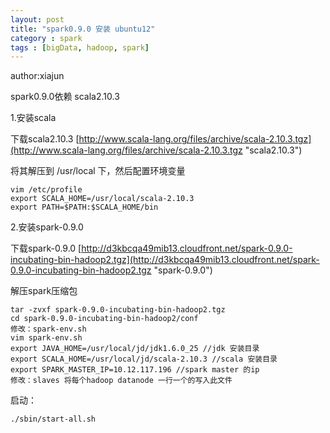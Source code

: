 ```yaml
---
layout: post
title: "spark0.9.0 安装 ubuntu12"
category : spark
tags : [bigData, hadoop, spark]
---
```

author:xiajun

spark0.9.0依赖 scala2.10.3

1.安装scala

下载scala2.10.3 [http://www.scala-lang.org/files/archive/scala-2.10.3.tgz](http://www.scala-lang.org/files/archive/scala-2.10.3.tgz "scala2.10.3")

将其解压到 /usr/local 下，然后配置环境变量
	
	vim /etc/profile
	export SCALA_HOME=/usr/local/scala-2.10.3
	export PATH=$PATH:$SCALA_HOME/bin

2.安装spark-0.9.0

下载spark-0.9.0 [http://d3kbcqa49mib13.cloudfront.net/spark-0.9.0-incubating-bin-hadoop2.tgz](http://d3kbcqa49mib13.cloudfront.net/spark-0.9.0-incubating-bin-hadoop2.tgz "spark-0.9.0")

解压spark压缩包
	
	tar -zvxf spark-0.9.0-incubating-bin-hadoop2.tgz
	cd spark-0.9.0-incubating-bin-hadoop2/conf
	修改：spark-env.sh
	vim spark-env.sh
	export JAVA_HOME=/usr/local/jd/jdk1.6.0_25 //jdk 安装目录
	export SCALA_HOME=/usr/local/jd/scala-2.10.3 //scala 安装目录
	export SPARK_MASTER_IP=10.12.117.196 //spark master 的ip
	修改：slaves 将每个hadoop datanode 一行一个的写入此文件

启动：
	
	./sbin/start-all.sh 
	
	